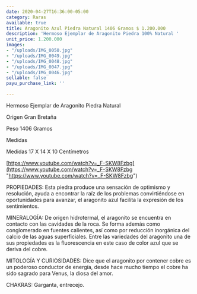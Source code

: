 ```yaml
---
date: 2020-04-27T16:36:00-05:00
category: Raras
available: true
title: Aragonito Azul Piedra Natural 1406 Gramos $ 1.200.000
description: 'Hermoso Ejemplar de Aragonito Piedra 100% Natural '
unit_price: 1.200.000
images:
- "/uploads/IMG_0050.jpg"
- "/uploads/IMG_0049.jpg"
- "/uploads/IMG_0048.jpg"
- "/uploads/IMG_0047.jpg"
- "/uploads/IMG_0046.jpg"
sellable: false
payu_purchase_link: ''

---
```

Hermoso Ejemplar de Aragonito Piedra Natural

Origen Gran Bretaña 

Peso 1406 Gramos 

Medidas 

Medidas 17 X 14 X 10 Centímetros 

[https://www.youtube.com/watch?v=_F-SKW8Fzbg](https://www.youtube.com/watch?v=_F-SKW8Fzbg "https://www.youtube.com/watch?v=_F-SKW8Fzbg")

PROPIEDADES: Esta piedra produce una sensación de optimismo y resolución, ayuda a encontrar la raíz de los problemas convirtiéndose en oportunidades para avanzar, el aragonito azul facilita la expresión de los sentimientos. 

MINERALOGÍA: De origen hidrotermal, el aragonito se encuentra en contacto con las cavidades de la roca. Se forma además como conglomerado en fuentes calientes, así como por reducción inorgánica del calcio de las aguas superficiales. Entre las variedades del aragonito una de sus propiedades es la fluorescencia en este caso de color azul que se deriva del cobre.

MITOLOGÍA Y CURIOSIDADES: Dice que el aragonito por contener cobre es un poderoso conductor de energía, desde hace mucho tiempo el cobre ha sido sagrado para Venus, la diosa del amor.

CHAKRAS: Garganta, entrecejo.